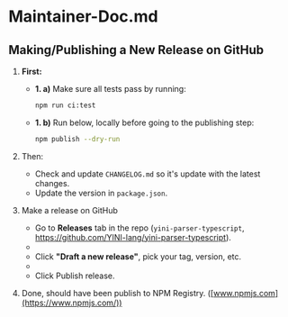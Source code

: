 # Maintainer-Doc.md

## Making/Publishing a New Release on GitHub

1. **First:**
   - **1. a)** Make sure all tests pass by running:
      ```bash
      npm run ci:test
      ```
   - **1. b)** Run below, locally before going to the publishing step: 
      ```bash
      npm publish --dry-run
      ```

2. Then:
   * Check and update `CHANGELOG.md` so it's update with the latest changes.
   * Update the version in `package.json`.

3. Make a release on GitHub
   * Go to **Releases** tab in the repo (`yini-parser-typescript`, https://github.com/YINI-lang/yini-parser-typescript).
   * 
   * Click **"Draft a new release"**, pick your tag, version, etc.
   * 
   * Click Publish release.

4. Done, should have been publish to NPM Registry. ([www.npmjs.com](https://www.npmjs.com/))

